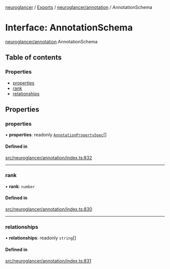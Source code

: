 [neuroglancer](../README.md) / [Exports](../modules.md) / [neuroglancer/annotation](../modules/neuroglancer_annotation.md) / AnnotationSchema

# Interface: AnnotationSchema

[neuroglancer/annotation](../modules/neuroglancer_annotation.md).AnnotationSchema

## Table of contents

### Properties

- [properties](neuroglancer_annotation.AnnotationSchema.md#properties)
- [rank](neuroglancer_annotation.AnnotationSchema.md#rank)
- [relationships](neuroglancer_annotation.AnnotationSchema.md#relationships)

## Properties

### properties

• **properties**: readonly [`AnnotationPropertySpec`](../modules/neuroglancer_annotation.md#annotationpropertyspec)[]

#### Defined in

[src/neuroglancer/annotation/index.ts:832](https://github.com/ActiveBrainAtlas2/neuroglancer/blob/91617476/src/neuroglancer/annotation/index.ts#L832)

___

### rank

• **rank**: `number`

#### Defined in

[src/neuroglancer/annotation/index.ts:830](https://github.com/ActiveBrainAtlas2/neuroglancer/blob/91617476/src/neuroglancer/annotation/index.ts#L830)

___

### relationships

• **relationships**: readonly `string`[]

#### Defined in

[src/neuroglancer/annotation/index.ts:831](https://github.com/ActiveBrainAtlas2/neuroglancer/blob/91617476/src/neuroglancer/annotation/index.ts#L831)
